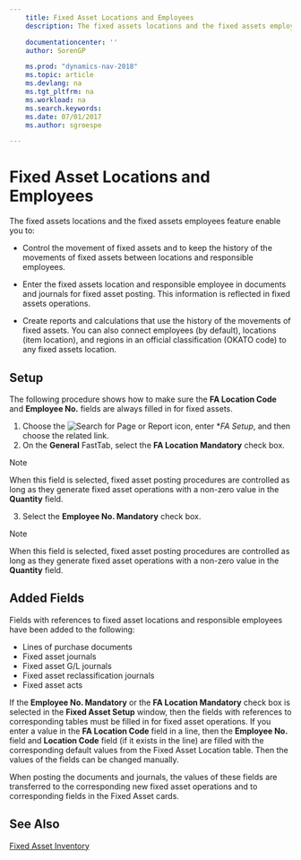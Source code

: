 ```yaml
---
    title: Fixed Asset Locations and Employees
    description: The fixed assets locations and the fixed assets employees feature enable you, among other things, to control the movement of fixed assets and to keep the history of the movements of fixed assets between locations and responsible employees.

    documentationcenter: ''
    author: SorenGP

    ms.prod: "dynamics-nav-2018"
    ms.topic: article
    ms.devlang: na
    ms.tgt_pltfrm: na
    ms.workload: na
    ms.search.keywords:
    ms.date: 07/01/2017
    ms.author: sgroespe

---
```

# Fixed Asset Locations and Employees
The fixed assets locations and the fixed assets employees feature enable you to:  

- Control the movement of fixed assets and to keep the history of the movements of fixed assets between locations and responsible employees.  

- Enter the fixed assets location and responsible employee in documents and journals for fixed asset posting. This information is reflected in fixed assets operations.  

- Create reports and calculations that use the history of the movements of fixed assets. You can also connect employees (by default), locations (item location), and regions in an official classification (OKATO code) to any fixed assets location.  

## Setup  
The following procedure shows how to make sure the **FA Location Code** and **Employee No.** fields are always filled in for fixed assets.  

1.  Choose the ![Search for Page or Report](../../media/ui-search/search_small.png "Search for Page or Report icon") icon, enter **FA Setup*, and then choose the related link.
2.  On the **General** FastTab, select the **FA Location Mandatory** check box.  

> [!NOTE]  
>  When this field is selected, fixed asset posting procedures are controlled as long as they generate fixed asset operations with a non-zero value in the **Quantity** field.  

3.  Select the **Employee No. Mandatory** check box.  

> [!NOTE]  
>  When this field is selected, fixed asset posting procedures are controlled as long as they generate fixed asset operations with a non-zero value in the **Quantity** field.  

## Added Fields  
Fields with references to fixed asset locations and responsible employees have been added to the following:  

- Lines of purchase documents  
- Fixed asset journals  
- Fixed asset G/L journals  
- Fixed asset reclassification journals  
- Fixed asset acts  

If the **Employee No. Mandatory** or the **FA Location Mandatory** check box is selected in the **Fixed Asset Setup** window, then the fields with references to corresponding tables must be filled in for fixed asset operations. If you enter a value in the **FA Location Code** field in a line, then the **Employee No.** field and **Location Code** field (if it exists in the line) are filled with the corresponding default values from the Fixed Asset Location table. Then the values of the fields can be changed manually.  

 When posting the documents and journals, the values of these fields are transferred to the corresponding new fixed asset operations and to corresponding fields in the Fixed Asset cards.  

## See Also  
 [Fixed Asset Inventory](fixed-asset-inventory.md)

